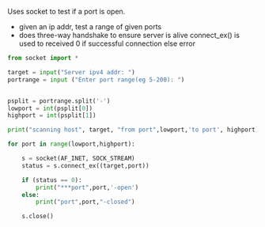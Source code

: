 Uses socket to test if a port is open.
- given an ip addr, test a range of given ports
- does three-way handshake to ensure server is alive
connect_ex() is used to received 0 if successful connection else error

```python
from socket import *

target = input("Server ipv4 addr: ")
portrange = input ("Enter port range(eg 5-200): ")


psplit = portrange.split('-')
lowport = int(psplit[0])
highport = int(psplit[1])

print("scanning host", target, "from port",lowport,'to port', highport)

for port in range(lowport,highport):

    s = socket(AF_INET, SOCK_STREAM)
    status = s.connect_ex((target,port))

    if (status == 0):
        print("***port",port,'-open')
    else:
        print("port",port,"-closed")

    s.close()

```